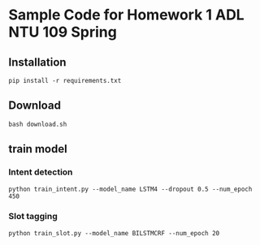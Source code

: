 # Sample Code for Homework 1 ADL NTU 109 Spring

## Installation
```shell
pip install -r requirements.txt
```

## Download
```shell
bash download.sh
```

## train model
### Intent detection
```shell
python train_intent.py --model_name LSTM4 --dropout 0.5 --num_epoch 450
```

### Slot tagging
```shell
python train_slot.py --model_name BILSTMCRF --num_epoch 20
```
